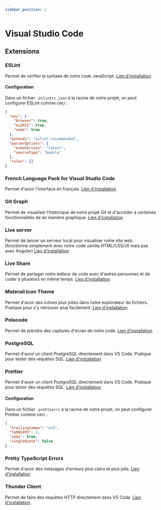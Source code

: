 ```yaml
---
sidebar_position: 1
---
```


# Visual Studio Code

## Extensions

### ESLint

Permet de vérifier la syntaxe de notre code JavaScript.
[Lien d'installation](https://marketplace.visualstudio.com/items?itemName=dbaeumer.vscode-eslint)

#### Configuration

Dans un fichier `.eslintrc.json` à la racine de notre projet, on peut configurer ESLint comme ceci :

```json
{
  "env": {
    "browser": true,
    "es2021": true,
    "node": true
  },
  "extends": "eslint:recommended",
  "parserOptions": {
    "ecmaVersion": "latest",
    "sourceType": "module"
  },
  "rules": {}
}
```

### French Language Pack for Visual Studio Code

Permet d'avoir l'interface en français.
[Lien d'installation](https://marketplace.visualstudio.com/items?itemName=MS-CEINTL.vscode-language-pack-fr)

### Git Graph

Permet de visualiser l'historique de notre projet Git et d'accéder à certaines fonctionnalités de de manière graphique.
[Lien d'installation](https://marketplace.visualstudio.com/items?itemName=mhutchie.git-graph)

### Live server

Permet de lancer un serveur local pour visualiser notre site web. (fonctionne simplement avec notre code vanilla HTML/CSS/JS mais pas avec Angular)
[Lien d'installation](https://marketplace.visualstudio.com/items?itemName=ritwickdey.LiveServer)

### Live Share

Permet de partager notre éditeur de code avec d'autres personnes et de coder à plusieurs en même temps.
[Lien d'installation](https://marketplace.visualstudio.com/items?itemName=ms-vsliveshare.vsliveshare)

### Materail Icon Theme

Permet d'avoir des icônes plus jolies dans notre explorateur de fichiers. Pratique pour s'y retrouver plus facilement.
[Lien d'installation](https://marketplace.visualstudio.com/items?itemName=PKief.material-icon-theme)

### Polacode

Permet de prendre des captures d'écran de notre code.
[Lien d'installation](https://marketplace.visualstudio.com/items?itemName=pnp.polacode)

### PostgreSQL

Permet d'avoir un client PostgreSQL directement dans VS Code. Pratique pour tester des requêtes SQL.
[Lien d'installation](https://marketplace.visualstudio.com/items?itemName=ckolkman.vscode-postgres)

### Prettier

Permet d'avoir un client PostgreSQL directement dans VS Code. Pratique pour tester des requêtes SQL.
[Lien d'installation](https://marketplace.visualstudio.com/items?itemName=esbenp.prettier-vscode)

#### Configuration

Dans un fichier `.prettierrc` à la racine de notre projet, on peut configurer Prettier comme ceci :

```json
{
  "trailingComma": "es5",
  "tabWidth": 2,
  "semi": true,
  "singleQuote": false
}
```

### Pretty TypeScript Errors

Permet d'avoir des messages d'erreurs plus clairs et plus jolis.
[Lien d'installation](https://marketplace.visualstudio.com/items?itemName=yoavbls.pretty-ts-errors)

### Thunder Client

Permet de faire des requêtes HTTP directement dans VS Code.
[Lien d'installation](https://marketplace.visualstudio.com/items?itemName=rangav.vscode-thunder-client)
